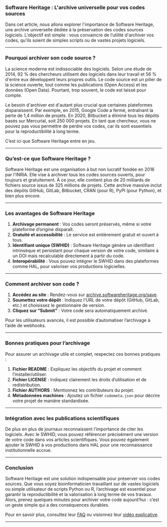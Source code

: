 ### Software Heritage : L'archive universelle pour vos codes sources

Dans cet article, nous allons explorer l'importance de Software Heritage, une archive universelle dédiée à la préservation des codes sources logiciels. L'objectif est simple : vous convaincre de l’utilité d'archiver vos codes, qu'ils soient de simples scripts ou de vastes projets logiciels.

---

### Pourquoi archiver son code source ?

La science moderne est indissociable des logiciels. Selon une étude de 2014, 92 % des chercheurs utilisent des logiciels dans leur travail et 56 % d'entre eux développent leurs propres outils. Le code source est un pilier de la science ouverte, tout comme les publications (Open Access) et les données (Open Data). Pourtant, trop souvent, le code est laissé pour compte.

Le besoin d'archiver est d'autant plus crucial que certaines plateformes disparaissent. Par exemple, en 2015, Google Code a fermé, entraînant la perte de 1,4 million de projets. En 2020, Bitbucket a éliminé tous les dépôts basés sur Mercurial, soit 250 000 projets. En tant que chercheur, vous ne pouvez pas vous permettre de perdre vos codes, car ils sont essentiels pour la reproductibilité à long terme.

C’est ici que Software Heritage entre en jeu.

---

### Qu’est-ce que Software Heritage ?

Software Heritage est une organisation à but non lucratif fondée en 2016 par l'INRIA. Elle vise à archiver tous les codes sources ouverts, pour toujours et gratuitement. À ce jour, elle contient plus de 20 milliards de fichiers source issus de 325 millions de projets. Cette archive massive inclut des dépôts GitHub, GitLab, Bitbucket, CRAN (pour R), PyPI (pour Python), et bien plus encore.

---

### Les avantages de Software Heritage

1. **Archivage permanent** : Vos codes seront préservés, même si votre plateforme d’origine disparaît.
2. **Gratuité et accessibilité** : Le service est entièrement gratuit et ouvert à tous.
3. **Identifiant unique (SWHID)** : Software Heritage génère un identifiant intrinsèque et persistant pour chaque version de votre code, similaire à un DOI mais recalculable directement à partir du code.
4. **Interopérabilité** : Vous pouvez intégrer le SWHID dans des plateformes comme HAL, pour valoriser vos productions logicielles.

---

### Comment archiver son code ?

1. **Accédez au site** : Rendez-vous sur [archive.softwareheritage.org/save](https://archive.softwareheritage.org/save).
2. **Soumettez votre dépôt** : Indiquez l'URL de votre dépôt (GitHub, GitLab, etc.) et choisissez le gestionnaire de version.
3. **Cliquez sur “Submit”** : Votre code sera automatiquement archivé.

Pour les utilisateurs avancés, il est possible d’automatiser l’archivage à l’aide de webhooks.

---

### Bonnes pratiques pour l’archivage

Pour assurer un archivage utile et complet, respectez ces bonnes pratiques :

1. **Fichier README** : Expliquez les objectifs du projet et comment l’installer/utiliser.
2. **Fichier LICENSE** : Indiquez clairement les droits d’utilisation et de redistribution.
3. **Fichier AUTHORS** : Mentionnez les contributeurs du projet.
4. **Métadonnées machines** : Ajoutez un fichier `codemeta.json` pour décrire votre projet de manière standardisée.

---

### Intégration avec les publications scientifiques

De plus en plus de journaux reconnaissent l’importance de citer les logiciels. Avec le SWHID, vous pouvez référencer précisément une version de votre code dans vos articles scientifiques. Vous pouvez également ajouter le SWHID à vos productions dans HAL pour une reconnaissance institutionnelle accrue.

---

### Conclusion

Software Heritage est une solution indispensable pour préserver vos codes sources. Que vous soyez bioinformaticien travaillant sur de vastes logiciels ou simple utilisateur de scripts Python ou R, l’archivage est essentiel pour garantir la reproductibilité et la valorisation à long terme de vos travaux. Alors, prenez quelques minutes pour archiver votre code aujourd’hui : c’est un geste simple qui a des conséquences durables.

Pour en savoir plus, consultez leur [FAQ](https://archive.softwareheritage.org/faq) ou visionnez leur [vidéo explicative](https://archive.softwareheritage.org/video).

---

